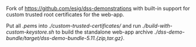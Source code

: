 Fork of https://github.com/esig/dss-demonstrations with built-in support for custom trusted root certificates for the web-app.

Put all *.pem*s into *./custom-trusted-certificates/* and run *./build-with-custom-keystore.sh* to build the standalone web-app archive *./dss-demo-bundle/target/dss-demo-bundle-5.11.{zip,tar.gz}*.